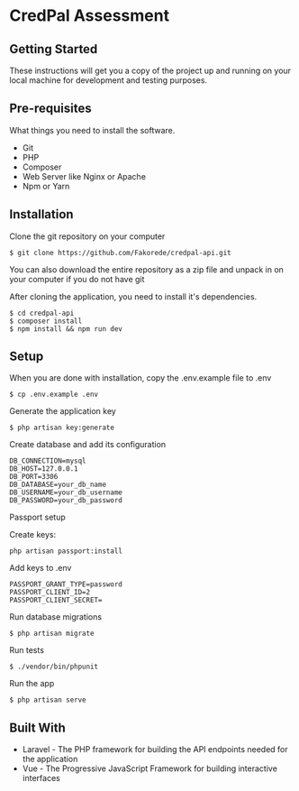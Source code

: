 # CredPal Assessment

## Getting Started

These instructions will get you a copy of the project up and running on your local machine for development and testing purposes.

## Pre-requisites

What things you need to install the software.

-   Git
-   PHP
-   Composer
-   Web Server like Nginx or Apache
-   Npm or Yarn

## Installation

Clone the git repository on your computer

```
$ git clone https://github.com/Fakorede/credpal-api.git
```

You can also download the entire repository as a zip file and unpack in on your computer if you do not have git

After cloning the application, you need to install it's dependencies.

```
$ cd credpal-api
$ composer install
$ npm install && npm run dev
```

## Setup

When you are done with installation, copy the .env.example file to .env

```
$ cp .env.example .env
```

Generate the application key

```
$ php artisan key:generate
```

Create database and add its configuration

```
DB_CONNECTION=mysql
DB_HOST=127.0.0.1
DB_PORT=3306
DB_DATABASE=your_db_name
DB_USERNAME=your_db_username
DB_PASSWORD=your_db_password
```

Passport setup

Create keys:

```
php artisan passport:install
```

Add keys to .env

```
PASSPORT_GRANT_TYPE=password
PASSPORT_CLIENT_ID=2
PASSPORT_CLIENT_SECRET=
```

Run database migrations

```
$ php artisan migrate
```

Run tests

```
$ ./vendor/bin/phpunit
```

Run the app

```
$ php artisan serve
```

## Built With

-   Laravel - The PHP framework for building the API endpoints needed for the application
-   Vue - The Progressive JavaScript Framework for building interactive interfaces
